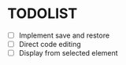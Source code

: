 # TODOLIST

- [ ] Implement save and restore
- [ ] Direct code editing
- [ ] Display from selected element
